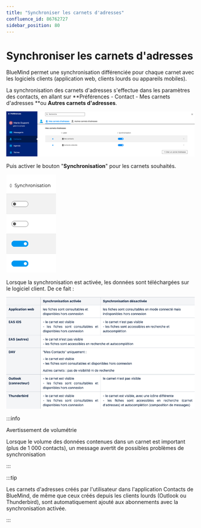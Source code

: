 ```yaml
---
title: "Synchroniser les carnets d'adresses"
confluence_id: 86762727
sidebar_position: 80
---
```

# Synchroniser les carnets d'adresses

BlueMind permet une synchronisation différenciée pour chaque carnet avec les logiciels clients (application web, clients lourds ou appareils mobiles).

La synchronisation des carnets d'adresses s'effectue dans les paramètres des contacts, en allant sur **Préférences - Contact - Mes carnets d'adresses **ou **Autres carnets d'adresses**.

![](../../attachments/86762727/86764721.png)

Puis activer le bouton "**Synchronisation**" pour les carnets souhaités.

![](../../attachments/86762727/86764720.png)

Lorsque la synchronisation est activée, les données sont téléchargées sur le logiciel client. De ce fait :

![](../../attachments/86762727/86764723.png)



:::info

Avertissement de volumétrie

Lorsque le volume des données contenues dans un carnet est important (plus de 1 000 contacts), un message avertit de possibles problèmes de synchronisation

:::


:::tip

Les carnets d'adresses créés par l'utilisateur dans l'application Contacts de BlueMind, de même que ceux créés depuis les clients lourds (Outlook ou Thunderbird), sont automatiquement ajouté aux abonnements avec la synchronisation activée.

:::

